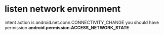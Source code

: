 # listen network environment

intent action is android.net.conn.CONNECTIVITY_CHANGE 
you should have permission **android.permission.ACCESS_NETWORK_STATE**